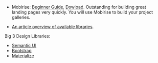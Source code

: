 * Mobirise: [Beginner Guide](https://mobirise.com/help/easy-website-builder-mobirise-beginner-guide-163.html), [Dowload](https://mobirise.com). Outstanding for building great landing pages very quickly.  You will use Mobirise to build your project galleries.

* [An article overview of available libraries](http://www.readybytes.net/blog/item/front-end-technologies-to-create-awesome-user-experience.html).

Big 3 Design Libraries:
* [Semantic UI](https://semantic-ui.com/introduction/getting-started.html)
* [Bootstrap](https://bootstrap.build/blog/tutorial.html)
* [Materialize](http://materializecss.com)
